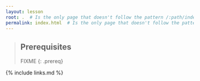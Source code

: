 ```yaml
---
layout: lesson
root: .  # Is the only page that doesn't follow the pattern /:path/index.html
permalink: index.html  # Is the only page that doesn't follow the pattern /:path/index.html
---
```



> ## Prerequisites
>
> FIXME
{: .prereq}

{% include links.md %}
